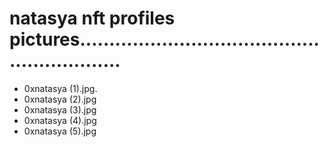 # natasya nft profiles pictures............................................................
- 0xnatasya (1).jpg.
- 0xnatasya (2).jpg
- 0xnatasya (3).jpg
- 0xnatasya (4).jpg
- 0xnatasya (5).jpg
